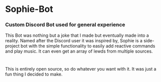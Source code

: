# Sophie-Bot
### Custom Discord Bot used for general experience

This Bot was nothing but a joke that I made but eventually made into a reality. 
Named after the Discord user it was inspired by, Sophie is a side-project bot with the simple functionality to easily add reactive commands and play music. It can even get an array of lewds from multiple sources.
#

This is entirely open source, so do whatever you want with it. It was just a fun thing I decided to make.
